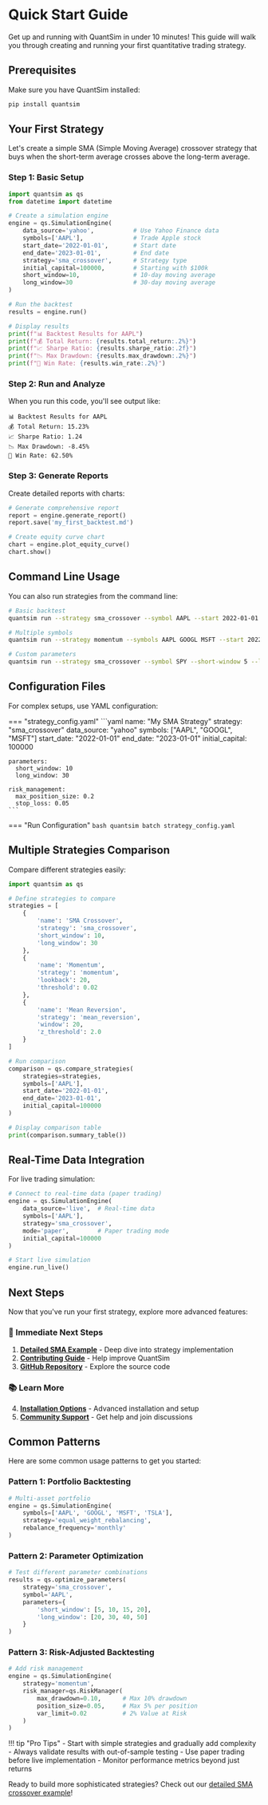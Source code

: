 # Quick Start Guide

Get up and running with QuantSim in under 10 minutes! This guide will walk you through creating and running your first quantitative trading strategy.

## Prerequisites

Make sure you have QuantSim installed:

```bash
pip install quantsim
```

## Your First Strategy

Let's create a simple SMA (Simple Moving Average) crossover strategy that buys when the short-term average crosses above the long-term average.

### Step 1: Basic Setup

```python
import quantsim as qs
from datetime import datetime

# Create a simulation engine
engine = qs.SimulationEngine(
    data_source='yahoo',           # Use Yahoo Finance data
    symbols=['AAPL'],              # Trade Apple stock
    start_date='2022-01-01',       # Start date
    end_date='2023-01-01',         # End date
    strategy='sma_crossover',      # Strategy type
    initial_capital=100000,        # Starting with $100k
    short_window=10,               # 10-day moving average
    long_window=30                 # 30-day moving average
)

# Run the backtest
results = engine.run()

# Display results
print(f"📊 Backtest Results for AAPL")
print(f"💰 Total Return: {results.total_return:.2%}")
print(f"📈 Sharpe Ratio: {results.sharpe_ratio:.2f}")
print(f"📉 Max Drawdown: {results.max_drawdown:.2%}")
print(f"🎯 Win Rate: {results.win_rate:.2%}")
```

### Step 2: Run and Analyze

When you run this code, you'll see output like:

```
📊 Backtest Results for AAPL
💰 Total Return: 15.23%
📈 Sharpe Ratio: 1.24
📉 Max Drawdown: -8.45%
🎯 Win Rate: 62.50%
```

### Step 3: Generate Reports

Create detailed reports with charts:

```python
# Generate comprehensive report
report = engine.generate_report()
report.save('my_first_backtest.md')

# Create equity curve chart
chart = engine.plot_equity_curve()
chart.show()
```

## Command Line Usage

You can also run strategies from the command line:

```bash
# Basic backtest
quantsim run --strategy sma_crossover --symbol AAPL --start 2022-01-01 --end 2023-01-01

# Multiple symbols
quantsim run --strategy momentum --symbols AAPL GOOGL MSFT --start 2022-01-01

# Custom parameters
quantsim run --strategy sma_crossover --symbol SPY --short-window 5 --long-window 20
```

## Configuration Files

For complex setups, use YAML configuration:

=== "strategy_config.yaml"
    ```yaml
    name: "My SMA Strategy"
    strategy: "sma_crossover"
    data_source: "yahoo"
    symbols: ["AAPL", "GOOGL", "MSFT"]
    start_date: "2022-01-01"
    end_date: "2023-01-01"
    initial_capital: 100000
    
    parameters:
      short_window: 10
      long_window: 30
      
    risk_management:
      max_position_size: 0.2
      stop_loss: 0.05
    ```

=== "Run Configuration"
    ```bash
    quantsim batch strategy_config.yaml
    ```

## Multiple Strategies Comparison

Compare different strategies easily:

```python
import quantsim as qs

# Define strategies to compare
strategies = [
    {
        'name': 'SMA Crossover',
        'strategy': 'sma_crossover',
        'short_window': 10,
        'long_window': 30
    },
    {
        'name': 'Momentum',
        'strategy': 'momentum',
        'lookback': 20,
        'threshold': 0.02
    },
    {
        'name': 'Mean Reversion',
        'strategy': 'mean_reversion',
        'window': 20,
        'z_threshold': 2.0
    }
]

# Run comparison
comparison = qs.compare_strategies(
    strategies=strategies,
    symbols=['AAPL'],
    start_date='2022-01-01',
    end_date='2023-01-01',
    initial_capital=100000
)

# Display comparison table
print(comparison.summary_table())
```

## Real-Time Data Integration

For live trading simulation:

```python
# Connect to real-time data (paper trading)
engine = qs.SimulationEngine(
    data_source='live',  # Real-time data
    symbols=['AAPL'],
    strategy='sma_crossover',
    mode='paper',        # Paper trading mode
    initial_capital=100000
)

# Start live simulation
engine.run_live()
```

## Next Steps

Now that you've run your first strategy, explore more advanced features:

### 🚀 Immediate Next Steps
1. **[Detailed SMA Example](../examples/sma-crossover.md)** - Deep dive into strategy implementation
2. **[Contributing Guide](../development/contributing.md)** - Help improve QuantSim
3. **[GitHub Repository](https://github.com/yash-tr/quantsim)** - Explore the source code

### 📚 Learn More
4. **[Installation Options](installation.md)** - Advanced installation and setup
5. **[Community Support](../community/support.md)** - Get help and join discussions

## Common Patterns

Here are some common usage patterns to get you started:

### Pattern 1: Portfolio Backtesting
```python
# Multi-asset portfolio
engine = qs.SimulationEngine(
    symbols=['AAPL', 'GOOGL', 'MSFT', 'TSLA'],
    strategy='equal_weight_rebalancing',
    rebalance_frequency='monthly'
)
```

### Pattern 2: Parameter Optimization
```python
# Test different parameter combinations
results = qs.optimize_parameters(
    strategy='sma_crossover',
    symbol='AAPL',
    parameters={
        'short_window': [5, 10, 15, 20],
        'long_window': [20, 30, 40, 50]
    }
)
```

### Pattern 3: Risk-Adjusted Backtesting
```python
# Add risk management
engine = qs.SimulationEngine(
    strategy='momentum',
    risk_manager=qs.RiskManager(
        max_drawdown=0.10,      # Max 10% drawdown
        position_size=0.05,     # Max 5% per position
        var_limit=0.02          # 2% Value at Risk
    )
)
```

!!! tip "Pro Tips"
    - Start with simple strategies and gradually add complexity
    - Always validate results with out-of-sample testing
    - Use paper trading before live implementation
    - Monitor performance metrics beyond just returns

Ready to build more sophisticated strategies? Check out our [detailed SMA crossover example](../examples/sma-crossover.md)! 